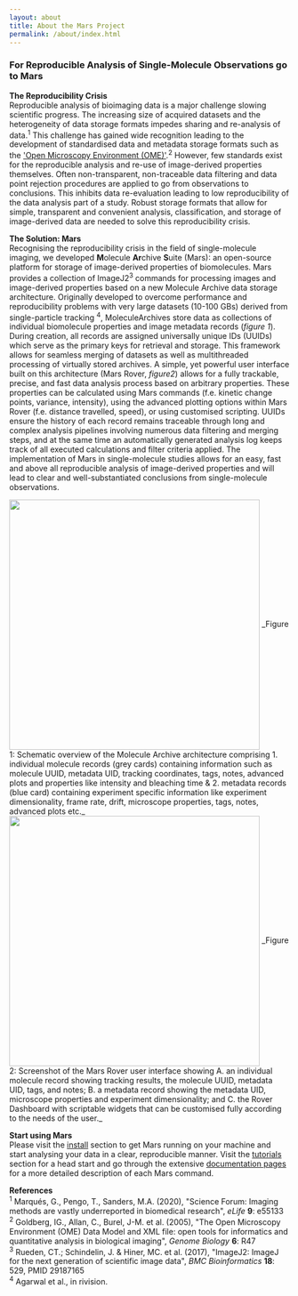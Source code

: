 ```yaml
---
layout: about
title: About the Mars Project
permalink: /about/index.html
---
```


### For Reproducible Analysis of Single-Molecule Observations go to Mars

**The Reproducibility Crisis**  
Reproducible analysis of bioimaging data is a major challenge slowing scientific progress. The increasing size of acquired datasets and the heterogeneity of data storage formats impedes sharing and re-analysis of data.<sup>1</sup> This challenge has gained wide recognition leading to the development of standardised data and metadata storage formats such as the ['Open Microscopy Environment (OME)'](https://duderstadt-lab.github.io/mars-docs/docs/OME/datarequirements/).<sup>2</sup>
However, few standards exist for the reproducible analysis and re-use of image-derived properties themselves. Often non-transparent, non-traceable data filtering and data point rejection procedures are applied to go from observations to conclusions. This inhibits data re-evaluation leading to low reproducibility of the data analysis part of a study. Robust storage formats that allow for simple, transparent and convenient analysis, classification, and storage of image-derived data are needed to solve this reproducibility crisis.

**The Solution: Mars**  
Recognising the reproducibility crisis in the field of single-molecule imaging, we developed **M**olecule **Ar**chive **S**uite (Mars): an open-source platform for storage of image-derived properties of biomolecules. Mars provides a collection of ImageJ2<sup>3</sup> commands for processing images and image-derived properties based on a new Molecule Archive data storage architecture. Originally developed to overcome performance and reproducibility problems with very large datasets (10-100 GBs) derived from single-particle tracking <sup>4</sup>, MoleculeArchives store data as collections of individual biomolecule properties and image metadata records (_figure 1_). During creation, all records are assigned universally unique IDs (UUIDs) which serve as the primary keys for retrieval and storage. This framework allows for seamless merging of datasets as well as multithreaded processing of virtually stored archives.
A simple, yet powerful user interface built on this architecture (Mars Rover, _figure2_) allows for a fully trackable, precise, and fast data analysis process based on arbitrary properties. These properties can be calculated using Mars commands (f.e. kinetic change points, variance, intensity), using the advanced plotting options within Mars Rover (f.e. distance travelled, speed), or using customised scripting. UUIDs ensure the history of each record remains traceable through long and complex analysis pipelines involving numerous data filtering and merging steps, and at the same time an automatically generated analysis log keeps track of all executed calculations and filter criteria applied.
The implementation of Mars in single-molecule studies allows for an easy, fast and above all reproducible analysis of image-derived properties and will lead to clear and well-substantiated conclusions from single-molecule observations.


<img align='center' src='{{site.baseurl}}/about/img/img2.png' width='450' />
_Figure 1: Schematic overview of the Molecule Archive architecture comprising 1. individual molecule records (grey cards) containing information such as molecule UUID, metadata UID, tracking coordinates, tags, notes, advanced plots and properties like intensity and bleaching time & 2. metadata records (blue card) containing experiment specific information like experiment dimensionality, frame rate, drift, microscope properties, tags, notes, advanced plots etc._

<img align='center' src='{{site.baseurl}}/about/img/img3.png' width='450' />
_Figure 2: Screenshot of the Mars Rover user interface showing A. an individual molecule record showing tracking results, the molecule UUID, metadata UID, tags, and notes; B. a metadata record showing the metadata UID, microscope properties and experiment dimensionality; and C. the Rover Dashboard with scriptable widgets that can be customised fully according to the needs of the user._


**Start using Mars**  
Please visit the [install](https://duderstadt-lab.github.io/mars-docs/install/) section to get Mars running on your machine and start analysing your data in a clear, reproducible manner. Visit the [tutorials](https://duderstadt-lab.github.io/mars-docs/tutorials/) section for a head start and go through the extensive [documentation pages](https://duderstadt-lab.github.io/mars-docs/docs/) for a more detailed description of each Mars command.


**References**  
<sup>1</sup> Marqués, G., Pengo, T., Sanders, M.A. (2020), "Science Forum: Imaging methods are vastly underreported in biomedical research", _eLife_ **9**: e55133  
<sup>2</sup> Goldberg, IG., Allan, C., Burel, J-M. et al. (2005), "The Open Microscopy Environment (OME) Data Model and XML file: open tools for informatics and quantitative analysis in biological imaging", _Genome Biology_ **6**: R47  
<sup>3</sup> Rueden, CT.; Schindelin, J. & Hiner, MC. et al. (2017), "ImageJ2: ImageJ for the next generation of scientific image data", _BMC Bioinformatics_ **18**: 529, PMID 29187165  
<sup>4</sup> Agarwal et al., in rivision.
